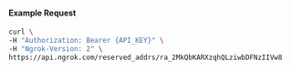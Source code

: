 
#### Example Request
```bash
curl \
-H "Authorization: Bearer {API_KEY}" \
-H "Ngrok-Version: 2" \
https://api.ngrok.com/reserved_addrs/ra_2MkQbKARXzqhQLziwbDFNzIIVw8
